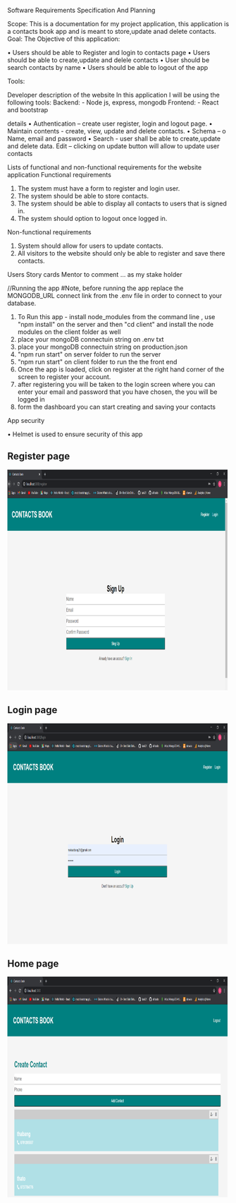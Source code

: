 Software Requirements Specification And Planning

Scope:
This is a documentation for my project application, this application is a contacts book app and is meant to store,update anad delete contacts.
Goal:
The Objective of this application:

• Users should be able to Register and login to contacts page
• Users should be able to create,update and delele contacts
• User should be search contacts by name
• Users should be able to logout of the app

Tools:

Developer description of the website
In this application I will be using the following tools:
Backend: - Node js, express, mongodb
Frontend: - React and bootstrap

details
• Authentication – create user register, login and logout page. 
• Maintain contents - create, view, update and delete contacts.
• Schema –
o Name, email and password
• Search - user shall be able to create,update and delete data.
Edit – clicking on update button will allow to update user contacts

Lists of functional and non-functional requirements for the website application
Functional requirements

1. The system must have a form to register and login user.
2. The system should be able to store contacts.
3. The system should be able to display all contacts to users that is signed in.
4. The system should option to logout once logged in.

Non-functional requirements

1. System should allow for users to update contacts.
2. All visitors to the website should only be able to register and save there contacts.

Users Story cards
Mentor to comment … as my stake holder

//Running the app
#Note, before running the app replace the MONGODB_URL connect link from the .env file in order to connect to your database.

1. To Run this app - install node_modules from the command line , use "npm install" on the server and then "cd client" and install the node modules on the client folder as well
2. place your mongoDB connectuin string on .env txt
3. place your mongoDB connectuin string on production.json 
4. "npm run start" on server folder to run the server
5. "npm run start" on client folder to run the the front end
6. Once the app is loaded, click on register at the right hand corner of the screen to register your account.
7. after registering you will be taken to the login screen where you can enter your email and password that you have chosen, the you will be logged in
8. form the dashboard you can start creating and saving your contacts

App security

• Helmet is used to ensure security of this app

## Register page
<img src="images/results2.PNG" height="500" width="500"> 

## Login page
<img src="images/results1.PNG" height="500" width="500"> 

## Home page
<img src="images/results0.PNG" height="500" width="500"> 
